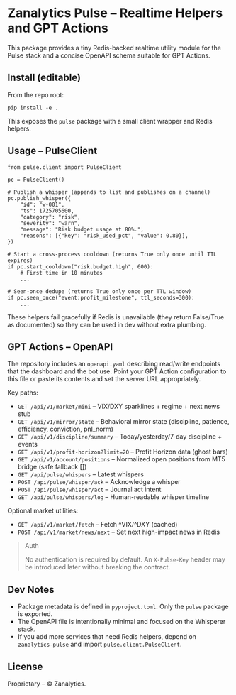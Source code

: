 # Zanalytics Pulse – Realtime Helpers and GPT Actions

This package provides a tiny Redis-backed realtime utility module for the Pulse stack and a concise OpenAPI schema suitable for GPT Actions.

## Install (editable)

From the repo root:

```
pip install -e .
```

This exposes the `pulse` package with a small client wrapper and Redis helpers.

## Usage – PulseClient

```
from pulse.client import PulseClient

pc = PulseClient()

# Publish a whisper (appends to list and publishes on a channel)
pc.publish_whisper({
    "id": "w-001",
    "ts": 1725705600,
    "category": "risk",
    "severity": "warn",
    "message": "Risk budget usage at 80%.",
    "reasons": [{"key": "risk_used_pct", "value": 0.80}],
})

# Start a cross-process cooldown (returns True only once until TTL expires)
if pc.start_cooldown("risk.budget.high", 600):
    # First time in 10 minutes
    ...

# Seen-once dedupe (returns True only once per TTL window)
if pc.seen_once("event:profit_milestone", ttl_seconds=300):
    ...
```

These helpers fail gracefully if Redis is unavailable (they return False/True as documented) so they can be used in dev without extra plumbing.

## GPT Actions – OpenAPI

The repository includes an `openapi.yaml` describing read/write endpoints that the dashboard and the bot use. Point your GPT Action configuration to this file or paste its contents and set the server URL appropriately.

Key paths:

- `GET /api/v1/market/mini` – VIX/DXY sparklines + regime + next news stub
- `GET /api/v1/mirror/state` – Behavioral mirror state (discipline, patience, efficiency, conviction, pnl_norm)
- `GET /api/v1/discipline/summary` – Today/yesterday/7‑day discipline + events
- `GET /api/v1/profit-horizon?limit=20` – Profit Horizon data (ghost bars)
- `GET /api/v1/account/positions` – Normalized open positions from MT5 bridge (safe fallback [])
- `GET /api/pulse/whispers` – Latest whispers
- `POST /api/pulse/whisper/ack` – Acknowledge a whisper
- `POST /api/pulse/whisper/act` – Journal act intent
- `GET /api/pulse/whispers/log` – Human-readable whisper timeline

Optional market utilities:

- `GET /api/v1/market/fetch` – Fetch ^VIX/^DXY (cached)
- `POST /api/v1/market/news/next` – Set next high-impact news in Redis

> Auth
>
> No authentication is required by default. An `X-Pulse-Key` header may be introduced later without breaking the contract.

## Dev Notes

- Package metadata is defined in `pyproject.toml`. Only the `pulse` package is exported.
- The OpenAPI file is intentionally minimal and focused on the Whisperer stack.
- If you add more services that need Redis helpers, depend on `zanalytics-pulse` and import `pulse.client.PulseClient`.

## License

Proprietary – © Zanalytics.

